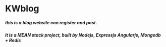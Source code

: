 # KWblog
##### this is a blog website can register and post.
##### It is a MEAN stack project, built by Nodejs, Expressjs Angularjs, Mongodb  + Redis
